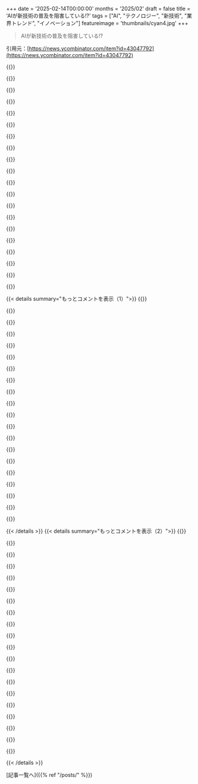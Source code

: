 +++
date = '2025-02-14T00:00:00'
months = '2025/02'
draft = false
title = 'AIが新技術の普及を阻害している!?'
tags = ["AI", "テクノロジー", "新技術", "業界トレンド", "イノベーション"]
featureimage = 'thumbnails/cyan4.jpg'
+++

> AIが新技術の普及を阻害している!?

引用元：[https://news.ycombinator.com/item?id=43047792](https://news.ycombinator.com/item?id=43047792)

{{<matomeQuote body="新しい技術の採用が遅れるのはAIのせいではないよ。新しい技術やアップグレードには、みんなが慣れるまでの時間が必要だからね。Stack Overflowも同じく、新しい技術についての質問が少ないから活用されにくいけど、それを言うのはおかしいよね。早期採用者は自分で試すから、AIに依存するとは思わないし。" userName="crazygringo" createdAt="2025-02-14T19:20:40" color="#45d325">}}

{{<matomeQuote body="強く反対。ただ今Zigを学ぼうとしてるんだけど、出たばかりのAPIに関する古い情報がchatgptから返ってくるせいで苦労してる。もし強い理由がなければ他の言語に切り替えるかも。この影響で新技術の採用に大きな影響が出ると思う。Stack Overflowにも同じ問題があるし、今は特に3年以内に破壊的変更があった技術を避ける強い理由があるね。" userName="milesvp" createdAt="2025-02-14T20:14:29" color="#38d3d3">}}

{{<matomeQuote body="最近、誰かが言ってたのは、最初の10％の採用がその後の展開を決めるってこと。技術の採用サイクルっていうんだけど、ビジネス101で学んだこともある。2.5％がイノベーター、12.5％が初期採用者。その後70％がいるけど、早期採用者が仮に痛みを感じたら、すぐ別の技術を探しちゃうってことだね。" userName="hinkley" createdAt="2025-02-14T20:39:02" color="">}}

{{<matomeQuote body="最近一週間、cursorを使って基本的なウェブアプリを作ってるんだけど、製品性を高めるのが大変だね。最新のsvelteをコマンドラインでインストールしようと思ったら、npx installが廃止されたって。結局、ドキュメントを読む羽目になった。SvelteがV5になったけど、LLMがその変更を知らなくてどうしようか悩んでる。エラーを見つけたら修正とルール作るようにしたから、今はうまくいってるよ。" userName="_puk" createdAt="2025-02-14T20:40:10" color="">}}

{{<matomeQuote body="ちなみに、cursorは新しい知識を加えて拡張できるし、Svelteコミュニティからconfigファイルを使ってSvelte 5のサポートを追加できるよ。" userName="com2kid" createdAt="2025-02-15T17:41:54" color="">}}

{{<matomeQuote body="現実的には、今のところ唯一の選択肢はReactだよ。別のことをやってるなら、かなりの苦労をすることになると思う。" userName="mattmanser" createdAt="2025-02-14T22:28:41" color="">}}

{{<matomeQuote body="実際のところ、これらのフレームワークは必要ないんだ。バニラJSとHTMLでも十分やれるし、LLMのClaudeはバニラJSを問題なく作るよ。" userName="turnsout" createdAt="2025-02-15T00:33:41" color="">}}

{{<matomeQuote body="じゃあ、AIが新技術の採用を妨げるってことになるんじゃない？" userName="simianparrot" createdAt="2025-02-15T07:35:54" color="">}}

{{<matomeQuote body="両方とも真実かもしれないね。SwiftUIがちょっと新しくて変化が多いから、LLMはうまくいかないことも多いんだ。これは一時的な問題だと思うけど、将来的にはモデルがもっと大きなコンテキストウィンドウを持つようになると思う。" userName="turnsout" createdAt="2025-02-15T15:56:28" color="#38d3d3">}}

{{<matomeQuote body="Reactには正解がないし、選択肢が多すぎて逆に痛い。create-react-appやwebpack、vite、next.jsどれにするか？状態管理はreactの組み込みやredux、recoil、zustand、jotaiのどれを使う？データテーブルは自作するか、TanStackやreact-table-library、MUI x-data-grid使う？HTTPリクエストはfetch api、axios、rtk-queryのどれ？フォームやバリデーションはシンプルにやるか、react-hook-form + zodやtanstack formを使う？依存関係もそれぞれ癖があって、大変すぎる。Reactより、SvelteやElmがずっと楽だと思う。" userName="tiew9Vii" createdAt="2025-02-15T02:12:45" color="#ff33a1">}}

{{<matomeQuote body="うちのReact開発者たち見てると、すでに痛みと混乱の世界にいる。簡単なことでもややこしくなるのが多すぎる。" userName="phito" createdAt="2025-02-15T03:59:58" color="#ff5733">}}

{{<matomeQuote body="2023年以前はどうやって学んでたの？ドキュメントやチュートリアルを読んでみることを考えてみたら？" userName="lasagnagram" createdAt="2025-02-14T22:14:13" color="">}}

{{<matomeQuote body="LLMに頼らないと学べないライブラリもあるんだよ。JUCEのSoundfont libみたいに。どんな風に製品を作れたの？" userName="williamcotton" createdAt="2025-02-14T22:23:49" color="">}}

{{<matomeQuote body="ちょっと掘り下げたいんだけど。どのSoundfont libのこと？どうやって見つけたの？なんでドキュメントがないのに使おうと思った？" userName="swatcoder" createdAt="2025-02-14T22:36:36" color="">}}

{{<matomeQuote body="Googleで見つけたのはこれ。ボイラープレートが未説明のまま、デモアプリにしかなかった。ヘッダーやデモアプリを使って、何度もやりとりして音を鳴らせた。これが初めてのC++プロジェクトなんだ！" userName="williamcotton" createdAt="2025-02-15T01:19:16" color="#ff33a1">}}

{{<matomeQuote body="LLMの助けでプロジェクトを達成できて良かった！でも、それは普段からやってる人には必要な情報が揃ってたってことだよ。プロだと、普通のことの理解が大事。" userName="swatcoder" createdAt="2025-02-15T01:37:39" color="#785bff">}}

{{<matomeQuote body="ドキュメントやチュートリアルの定義を少し伸ばしすぎじゃない？デモアプリや未文書化のヘッダーを使って、LLMがあれば学べたってことでしょ。" userName="williamcotton" createdAt="2025-02-15T02:16:19" color="">}}

{{<matomeQuote body="経験豊富なオーディオ開発者としては、あんまり変わらない。コードを読んで使い方を解読するのが普通だし、C/C++の決まり事も自己文書化になる。勉強した方がいい場合もあるね。" userName="swatcoder" createdAt="2025-02-15T02:36:55" color="#785bff">}}

{{<matomeQuote body="LLMを学びの道具として使ってる。エラーメッセージを元に助けてもらい、ジュースのメモリモデルを説明させてる。常に自分の問題を(土台に)特化したチュートリアル形式で教えてもらってる。" userName="williamcotton" createdAt="2025-02-15T04:01:00" color="#785bff">}}

{{<matomeQuote body="ドキュメントやチュートリアル、オンラインの情報が全くない状態だと、LLMはどこからSoundfont libの情報を得られるの？" userName="goatlover" createdAt="2025-02-14T22:27:58" color="">}}

{{< details summary="もっとコメントを表示（1）">}}
{{<matomeQuote body="ほとんどのLLMが情報を得る場所で、入力コンテキストに基づいて最も可能性の高いランダムな部分を引き抜いてるだけだよ。" userName="daveguy" createdAt="2025-02-14T22:46:39" color="">}}

{{<matomeQuote body="＞ドキュメントやチュートリアルがないライブラリはどうするの？<br>本当に最悪だけど、こういう状況には対処する必要があって、コードを読むのが一番だね。テストケースがあればそこから始めるのがいいけど、なければ自分でプロファイルしながらトレースする羽目になる。最初は混乱するけど、時間が経つといい理解に至るし、直すべきことも見つかるよ。デバッガーを使って、grepやfind、sed、awkに慣れるのも大事。手書きのダイアグラムも役立つ。文書やコメントを書くことの重要性を痛感するよ。" userName="godelski" createdAt="2025-02-15T04:05:14" color="#38d3d3">}}

{{<matomeQuote body="それは修辞的な質問だとは知らなかった。人によってはスキルが足りない場合も多いから、誤解を招いたらごめん。" userName="godelski" createdAt="2025-02-15T16:26:17" color="">}}

{{<matomeQuote body="「LLMについて調べられたらいいな」というのと、「LLMでないとこのテーマを勉強しない」というのは別の話だよ。効果的なエンジニアは好奇心が旺盛で、知識を求め続けるのが普通なんだ。" userName="femiagbabiaka" createdAt="2025-02-14T22:59:48" color="#38d3d3">}}

{{<matomeQuote body="嘘を生成するのは効率的にドキュメントやチュートリアルの関連部分を引き出すことができるし、実際のチュートリアルと照らし合わせるのも難しくないよ。" userName="john_moscow" createdAt="2025-02-15T04:49:34" color="">}}

{{<matomeQuote body="みんなが昔の本を借りに行くように、どうして図書館に行って古い本をチェックしないの？LLMを使ったコーディング界隈の行動が少しおかしく見える。" userName="cpursley" createdAt="2025-02-14T23:13:48" color="">}}

{{<matomeQuote body="彼は制約を克服するためのアドバイスをしているんだから、まさにそのために開放していると言えるよ。新しい情報を得るために方法を見つけることは悪くないと思う。" userName="PKop" createdAt="2025-02-14T23:32:57" color="">}}

{{<matomeQuote body="ドキュメントをそのままコンテキストに入れたら、最近のバイアスは関係ないよ。" userName="cpursley" createdAt="2025-02-15T00:10:24" color="">}}

{{<matomeQuote body="Cursorを使ったことある？チャットボットの代わりになるもので、ドキュメントのURLを入れるとインデックスを作ってくれるんだ。その後はチャット中に@を使って参照できて、とても便利なんだ。" userName="throwup238" createdAt="2025-02-14T20:26:49" color="#38d3d3">}}

{{<matomeQuote body="そうだね、RAGは古いドキュメントを扱うのに最適だよ。" userName="giovannibonetti" createdAt="2025-02-15T20:23:52" color="#ff5c5c">}}

{{<matomeQuote body="LLM用に最新のリファレンスを提供するのが標準になると思う。例えば、Svelteのドキュメントね。" userName="s__s" createdAt="2025-02-14T23:01:06" color="">}}

{{<matomeQuote body="AIの基本知識を考慮して作業してる自分がいる。そうじゃないと逆風を受けてる感じ。この記事に共感した。" userName="TheTaytay" createdAt="2025-02-14T19:37:44" color="#ff33a1">}}

{{<matomeQuote body="でも、知識のボトルネックはLLMじゃなくて人間にあると思う。新しい技術が難しいのは、新しいから。それがあらゆる文献やStack Overflowにも反映される。" userName="crazygringo" createdAt="2025-02-14T19:42:00" color="">}}

{{<matomeQuote body="面白いのは2021年のOpenAI Codexの論文でもこれが予測されてたこと。LLMは新パッケージに気付かない可能性もあるってさ。" userName="moyix" createdAt="2025-02-14T14:22:18" color="#45d325">}}

{{<matomeQuote body="ChatGPTとGeminiはcreate-react-appをデフォルトにしてるけど、これは少なくとも2年前から悪いプラクティスとされている。" userName="MattGaiser" createdAt="2025-02-14T19:13:13" color="">}}

{{<matomeQuote body="その通り。公式サイトには様々なやり方が書かれてるし、初心者は公式推奨を学んでから進むのが良いと思う。" userName="TheRealPomax" createdAt="2025-02-14T19:36:59" color="#ff5c5c">}}

{{<matomeQuote body="プロンプトに技術を指定したら、LLMもその技術を使うべきだと思う。指定しない場合は技術選択について尋ねるべきで、選択肢を示すのが大事。変なバイアスは避けるべきだよね。" userName="PaulRobinson" createdAt="2025-02-14T13:49:51" color="#38d3d3">}}

{{<matomeQuote body="”より現実的なのは、LLM提供者が意図的にバランスを崩すのではなく、既存の強者をさらに強化するパターンだね。人気ライブラリが traction を得ると、LLMは「最も可能性の高い回答」を生み出すため、それは既に人気のあるものに自然に合っちゃう。まあ、要するに、OpenAIがAWSを強調するわけじゃなくて、訓練された時にAWSだけが実質的な選択肢だったから、その時の一般的な見解をそのまま返しちゃうんだ。”" userName="BoxFour" createdAt="2025-02-14T14:08:16" color="#ff5c5c">}}

{{<matomeQuote body="”まさにその通り！これは以前の状況と特に違わないよ。今人気のある技術をデプロイするためのガイドが、Digital OceanやVercelから出てくるのは、グーグルするのと変わらない。しかし新しい技術はこのフィードバックループを加速させる。ちなみに、Claudeを使ってSvelte5のコードを書くのには何の問題もなかったよ。プロンプターが意図を持って、使用したい技術を明確にすれば、ツールをうまく使える。”" userName="wrsh07" createdAt="2025-02-14T14:27:38" color="#ff33a1">}}

{{<matomeQuote body="”非常に興味深い視点だね。スポンサー結果の心配だけでなく、誰かが自分のライブラリや言語を学習セットに含めるためにスパムする可能性もあるし、これがセキュリティの大きなチャレンジになる。悪意のあるライブラリが訓練セットに拾われる経路をスパムして、そのパッケージがLLMによって参照されることだってあるから。”" userName="avbanks" createdAt="2025-02-14T13:55:52" color="">}}


{{< /details >}}
{{< details summary="もっとコメントを表示（2）">}}
{{<matomeQuote body="”もしプロンプトで技術を指定すれば、どんなLLMもその技術を使った回答をすべきだと思う。ただ、技術を指定しないと、それが重要なら確認して質問すべきだし、分からなければおすすめをしてくれるといいんだけどね。みんなそう思うだろうけど、この夢物語はLLMの仕組みとは相容れない。オーケストレーションやデプロイメントエージェントネットワークはできるかもしれないが、LLM自体には基本的に不可能。”" userName="throwawaymaths" createdAt="2025-02-14T14:19:36" color="">}}

{{<matomeQuote body="”確認済みだけど、最近データ可視化を学ぶのを諦めて、ずっとmatplotlibを使ってるよ。08年からトレーニングデータが積み上がってる。AIのおかげでほとんどコードを見る必要がなくて、グラフの変更を頼むだけでいい。楽しいけど、特定の新しいカテゴリーのものへのドアが閉まりつつあるって感じ。AIはある程度の能力を持つだけで、その領域に留まっちゃうから。”" userName="__MatrixMan__" createdAt="2025-02-14T15:42:47" color="#ff33a1">}}

{{<matomeQuote body="”実は以前に質問したんだけど、ほとんど反応がなかった。これって今の状況に合致するんじゃない？LLM/GPTにReactの質問をすると良い回答がもらえるけど、訓練データ以降にリリースされたフレームワークについて聞くと、分からないか幻覚を見ちゃう。それに、あまり知られてないフレームワークだと、質が劣る。AIツールを頼りにする開発者が増える中で、新しい技術の採用にハードルが上がらないか心配だ。”" userName="matsemann" createdAt="2025-02-14T14:33:17" color="">}}

{{<matomeQuote body="”FastHTMLの人たちがやったことは、実質的にLM用の指示を準備したことだと思う。このフォーマットはClaudeプロジェクトで使うのに基づいていて、実際にClaudeが自分たちのドキュメンテーションよりも良い情報を提供できることも見つけた。これがファイルなんだ： https://docs.fastht.ml/llms-ctx.txt”" userName="curious_cat_163" createdAt="2025-02-14T16:50:23" color="#785bff">}}

{{<matomeQuote body="”FastHTMLがAIとどう連携しているのかはわからないけど、最近のSvelte5の使用は、llms.txtファイルとは別に、実際の使用パターンが必要だと思ってる。Svelte5の使い方は一貫しているが、ドキュメントに書かれているバージョン5の情報が訓練データにはない部分で、配置や反応性の変化には触れられていなかったりする。最新のReactバージョンがAIでどう使われているか、誰かコメントしてくれない？”" userName="authorfly" createdAt="2025-02-14T19:18:16" color="">}}

{{<matomeQuote body="”これは自明ではないか。文書や新技術の例が少なくなる → 新しいモデルが新技術に対する情報が足りない → 技術採用が少なくなる → 文書や例がさらに減る。解決するためには、LLMが消費しやすく、より詳細な「合成」文書や例を生成できるように、文書を明示的に記述することが必要かもしれない。もしくは、LLMが新しい作業の体を迅速に適用する方法を開発して、高コストの再学習を避けるとか。”" userName="spamizbad" createdAt="2025-02-14T15:05:41" color="">}}

{{<matomeQuote body="”現在のチャットボットがGoogle検索にアクセスできるため、最新の文書をその場で収集することもあり得る。それが新たな攻撃ベクターとなり、悪意のある者が文書にバックドアを仕込もうとする可能性がある。熟練のソフトウェアエンジニアなら簡単に見抜けるが、チャットボット出力をそのままコピペしてアプリを作る人たちは見逃すだろう。”" userName="cbg0" createdAt="2025-02-14T15:31:51" color="">}}

{{<matomeQuote body="LLMを使ってググる代わりに質問する人が増えたら、チュートリアルブログを書くインセンティブがなくなるよね。" userName="com2kid" createdAt="2025-02-15T17:49:21" color="">}}

{{<matomeQuote body="新しい技術のドキュメンテーションや例が減る→モデルが新しい技術についての情報が足りなくて役立たずになる→新技術の普及が少なくなる→さらにドキュメンテーションが減っていくっていう悪循環だよね。ChatGPTを使ってない人がかなりの競争優位を持つってこともあるんじゃない？" userName="logifail" createdAt="2025-02-14T19:44:46" color="#ff5733">}}

{{<matomeQuote body="実体験として言うと、チャットGPTが俺のあまり知られてないオープンソースのPythonパッケージの使い方を知らなかったのが驚きだよ。ブログ記事やドキュメントはあったのに、5年以上前のものなのに。" userName="efavdb" createdAt="2025-02-14T15:06:44" color="">}}

{{<matomeQuote body="+1だね。ChatGPT 4も、ReactのChakraUIがバージョン3になったことを理解してないのが笑える。バージョン2のトレーニングデータで学習しているからね。" userName="ra0x3" createdAt="2025-02-14T23:06:50" color="#38d3d3">}}

{{<matomeQuote body="AIがこの問題を誇張してるかもしれないけど、ずっと前からこういう問題は存在してた。新技術はレガシー技術に対して不利なんだよ。Reactを選べば、より良いリソースがあって、信頼性も高いし、経験豊富な人材も多い。それに対してニッチなフロントエンドフレームワークはリソースが足りない。AIがReactに対して効果的なアウトプットを生成する影響は少ないよ。" userName="armchairhacker" createdAt="2025-02-14T14:38:11" color="#ff5c5c">}}

{{<matomeQuote body="みんながここで言ってることに対して、誰かがこの当然のことを言ってくれるのをずっと待ってたよ。あらゆる技術において、他の誰かが問題に直面してその解決策をドキュメントするのを待つ方がずっと安上がりだし、相当な期間この戦略に頼ってきた。それに、AIの登場以降に新技術の採用率が変わったとは思えない。" userName="kerblang" createdAt="2025-02-14T20:20:07" color="">}}

{{<matomeQuote body="＞最新のJavaScriptフレームワークを使っている開発者が、AIコーディングアシスタントに助けを求めても、フレームワークのリリース前のデータしか持ってないから、あまり役に立たないってのは実際良いことかも。DjangoやReactがバージョン管理でのgitみたいに、明らかな選択肢になる世界ってのは、質の高いウェブアプリをより安く作れるってことだからさ。" userName="hiAndrewQuinn" createdAt="2025-02-14T14:23:38" color="#38d3d3">}}

{{<matomeQuote body="とにかくDjangoとReactがバックエンドとフロントエンドの定番として考えられるような世界って、高品質なウェブアプリが安く作れるようになるってことだよね。２０年前に言ってたらどう思ったかな？JavaBeansやVisualBASICでバックエンド作って、Subversionでデータを保存するのは選びたくないよね。" userName="munificent" createdAt="2025-02-14T19:17:46" color="#38d3d3">}}

{{<matomeQuote body="VisualBASICはElectronよりも良いUIを作れるから、そんなに自信満々に言わないでよ。" userName="AlexandrB" createdAt="2025-02-14T19:23:15" color="">}}

{{<matomeQuote body="Reactの前にAngularに捕まったらどうなる？Reactがそこまで良いわけじゃないのに、未来の新しいフレームワークが出てこないのは嫌だよね。" userName="matsemann" createdAt="2025-02-14T14:36:46" color="">}}

{{<matomeQuote body="＞Reactの前にAngularに捕まったらどうなる？それでも良いと思うよ。開発者市場が活発になった方が、良い開発体験よりも大事だと思う。高品質なウェブアプリが安く作れるのは変わらないし、ReactがAngularより技術的に優れているとは思わないけど、特に安いままではなくてもいいんじゃない？" userName="hiAndrewQuinn" createdAt="2025-02-14T14:43:42" color="#ff5c5c">}}

{{<matomeQuote body="つまらない技術には賛成だけど、せめて型付きのコンパイル言語を使おうよ。" userName="klysm" createdAt="2025-02-14T14:58:50" color="">}}

{{<matomeQuote body="＞Claude 3.5 Sonnetを使ってて、コードを書くときには”vanilla HTML/CSS/JSを使う”って設定してるのに、FrequentにReactで新しいコードを生成しちゃうんだ。誰かClaudeの使い方が上手くなる方法見つけた？" userName="spiderfarmer" createdAt="2025-02-14T13:49:14" color="">}}


{{< /details >}}


[記事一覧へ]({{% ref "/posts/" %}})
